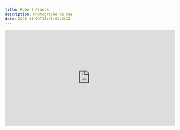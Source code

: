 ```yaml
---
title: Robert Franck
description: Photographe de rue
date: 2020-11-09T15:23:02.381Z
---
```

<iframe width="560" height="315" src="https://www.youtube.com/embed/CX-ZvUsCWp0" frameborder="0" allow="accelerometer; autoplay; clipboard-write; encrypted-media; gyroscope; picture-in-picture" allowfullscreen></iframe>